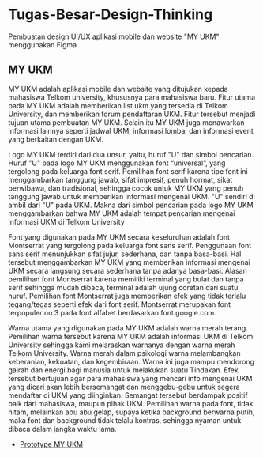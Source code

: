 # Tugas-Besar-Design-Thinking

Pembuatan design UI/UX aplikasi mobile dan website "MY UKM" menggunakan Figma

## MY UKM

MY UKM adalah aplikasi mobile dan website yang ditujukan kepada mahasiswa Telkom university, khususnya para mahasiswa baru. Fitur utama pada MY UKM adalah memberikan list ukm yang tersedia di Telkom University, dan memberikan forum pendaftaran UKM. Fitur tersebut menjadi tujuan utama pembuatan MY UKM. Selain itu MY UKM juga menawarkan informasi  lainnya seperti jadwal UKM, informasi lomba, dan informasi event yang berkaitan dengan UKM.

Logo MY UKM terdiri dari dua unsur, yaitu, huruf "U" dan simbol pencarian. Huruf "U" pada logo MY UKM menggunakan font “universal”, yang tergolong pada keluarga font serif. Pemilihan font serif karena tipe font ini menggambarkan tanggung jawab, sifat impresif, penuh hormat, sikat berwibawa, dan tradisional, sehingga cocok untuk MY UKM yang penuh tanggung jawab untuk memberikan informasi mengenai UKM. "U" sendiri di ambil dari "U" pada UKM. Makna dari simbol pencarian pada logo MY UKM menggambarkan bahwa MY UKM adalah tempat pencarian mengenai informasi UKM di Telkom University

Font yang digunakan pada MY UKM secara keseluruhan adalah font Montserrat yang tergolong pada keluarga font sans serif. Penggunaan font sans serif menunjukkan sifat jujur, sederhana, dan tanpa basa-basi. Hal tersebut menggambarkan MY UKM yang memberikan informasi mengenai UKM secara langsung secara sederhana tanpa adanya basa-basi. Alasan pemilihan font Montserrat karena memiliki terminal yang bulat dan tanpa serif sehingga mudah dibaca, terminal adalah ujung coretan dari suatu huruf. Pemilihan font Montserrat juga memberikan efek yang tidak terlalu tegang/tegas seperti efek dari font serif. Montserrat merupakan font terpopuler no 3 pada font alfabet berdasarkan font.google.com.

Warna utama yang digunakan pada MY UKM adalah warna merah terang. Pemilihan warna tersebut karena MY UKM adalah informasi UKM di Telkom University sehingga kami melaraskan warnanya dengan warna merah Telkom University. Warna merah dalam psikologi warna melambangkan keberanian, kekuatan, dan kegembiraan. Warna ini juga mampu mendorong gairah dan energi bagi manusia untuk melakukan suatu Tindakan. Efek tersebut bertujuan agar para mahasiswa yang mencari info mengenai UKM yang dicari akan lebih bersemangat dan menggebu-gebu untuk segera mendaftar di UKM yang diinginkan. Semangat tersebut berdampak positif baik dari mahasiswa, maupun pihak UKM. Pemilihan warna pada font, tidak hitam, melainkan abu abu gelap, supaya ketika background berwarna putih, maka font dan background tidak telalu kontras, sehingga nyaman untuk dibaca dalam jangka waktu lama.

* [Prototype MY UKM](https://www.figma.com/file/kbVtlT5DDL2sCOjazON39U/Tugas-Besar-Design-Thinking-Kelompok-Bambu?type=design&node-id=0%3A1&t=dmki0pTlWBwcO0ci-1)
